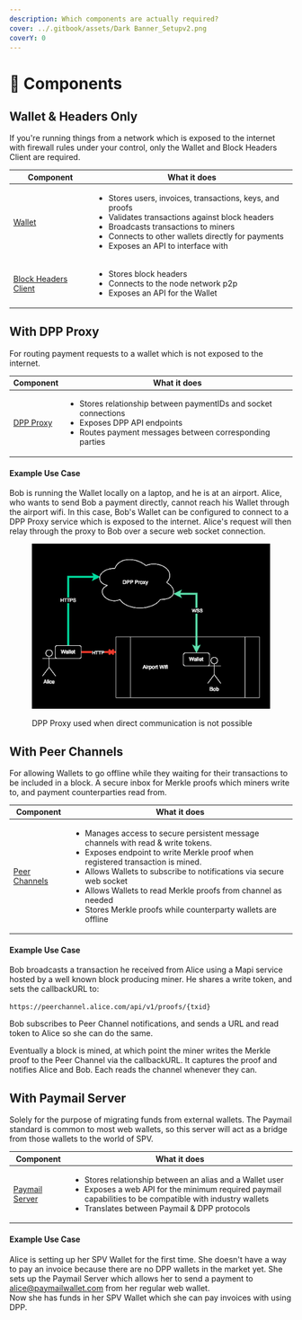 ```yaml
---
description: Which components are actually required?
cover: ../.gitbook/assets/Dark Banner_Setupv2.png
coverY: 0
---
```


# 🧱 Components

## Wallet & Headers Only

If you're running things from a network which is exposed to the internet with firewall rules under your control, only the Wallet and Block Headers Client are required.

| Component                                                           | What it does                                                                                                                                                                                                                                                             |
| ------------------------------------------------------------------- | ------------------------------------------------------------------------------------------------------------------------------------------------------------------------------------------------------------------------------------------------------------------------ |
| [Wallet](broken-reference)                                          | <ul><li>Stores users, invoices, transactions, keys, and proofs</li><li>Validates transactions against block headers</li><li>Broadcasts transactions to miners</li><li>Connects to other wallets directly for payments</li><li>Exposes an API to interface with</li></ul> |
| [Block Headers Client](../toolbox-components/block-headers-client/) | <ul><li>Stores block headers</li><li>Connects to the node network p2p</li><li>Exposes an API for the Wallet</li></ul>                                                                                                                                                    |

## With DPP Proxy

For routing payment requests to a wallet which is not exposed to the internet.

| Component                                     | What it does                                                                                                                                                                    |
| --------------------------------------------- | ------------------------------------------------------------------------------------------------------------------------------------------------------------------------------- |
| [DPP Proxy](../toolbox-components/dpp-proxy/) | <ul><li>Stores relationship between paymentIDs and socket connections</li><li>Exposes DPP API endpoints</li><li>Routes payment messages between corresponding parties</li></ul> |

#### Example Use Case

Bob is running the Wallet locally on a laptop, and he is at an airport. Alice, who wants to send Bob a payment directly, cannot reach his Wallet through the airport wifi. In this case, Bob's Wallet can be configured to connect to a DPP Proxy service which is exposed to the internet. Alice's request will then relay through the proxy to Bob over a secure web socket connection.

<figure><img src="../.gitbook/assets/DPP proxy.drawio (1).png" alt=""><figcaption><p>DPP Proxy used when direct communication is not possible</p></figcaption></figure>

## With Peer Channels

For allowing Wallets to go offline while they waiting for their transactions to be included in a block. A secure inbox for Merkle proofs which miners write to, and payment counterparties read from.

| Component                                             | What it does                                                                                                                                                                                                                                                                                                                                                                                                  |
| ----------------------------------------------------- | ------------------------------------------------------------------------------------------------------------------------------------------------------------------------------------------------------------------------------------------------------------------------------------------------------------------------------------------------------------------------------------------------------------- |
| [Peer Channels](../toolbox-components/peer-channels/) | <ul><li>Manages access to secure persistent message channels with read &#x26; write tokens.</li><li>Exposes endpoint to write Merkle proof when registered transaction is mined.</li><li>Allows Wallets to subscribe to notifications via secure web socket</li><li>Allows Wallets to read Merkle proofs from channel as needed</li><li>Stores Merkle proofs while counterparty wallets are offline</li></ul> |

#### Example Use Case

Bob broadcasts a transaction he received from Alice using a Mapi service hosted by a well known block producing miner. He shares a write token, and sets the callbackURL to:

`https://peerchannel.alice.com/api/v1/proofs/{txid}`

Bob subscribes to Peer Channel notifications, and sends a URL and read token to Alice so she can do the same.

Eventually a block is mined, at which point the miner writes the Merkle proof to the Peer Channel via the callbackURL. It captures the proof and notifies Alice and Bob. Each reads the channel whenever they can.

## With Paymail Server

Solely for the purpose of migrating funds from external wallets. The Paymail standard is common to most web wallets, so this server will act as a bridge from those wallets to the world of SPV.

| Component                                               | What it does                                                                                                                                                                                                                                    |
| ------------------------------------------------------- | ----------------------------------------------------------------------------------------------------------------------------------------------------------------------------------------------------------------------------------------------- |
| [Paymail Server](../toolbox-components/paymail-server/) | <ul><li>Stores relationship between an alias and a Wallet user</li><li>Exposes a web API for the minimum required paymail capabilities to be compatible with industry wallets</li><li>Translates between Paymail &#x26; DPP protocols</li></ul> |

#### Example Use Case

Alice is setting up her SPV Wallet for the first time. She doesn't have a way to pay an invoice because there are no DPP wallets in the market yet. She sets up the Paymail Server which allows her to send a payment to alice@paymailwallet.com from her regular web wallet.\
Now she has funds in her SPV Wallet which she can pay invoices with using DPP.
